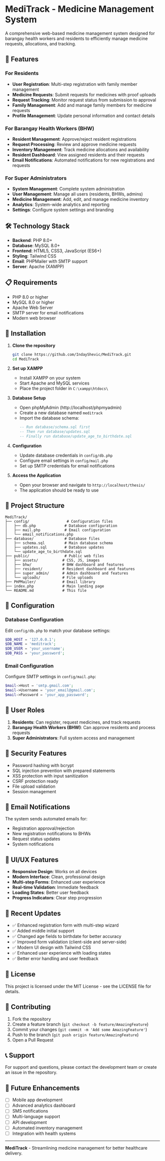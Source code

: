 # MediTrack - Medicine Management System

A comprehensive web-based medicine management system designed for barangay health workers and residents to efficiently manage medicine requests, allocations, and tracking.

## 🚀 Features

### For Residents
- **User Registration**: Multi-step registration with family member management
- **Medicine Requests**: Submit requests for medicines with proof uploads
- **Request Tracking**: Monitor request status from submission to approval
- **Family Management**: Add and manage family members for medicine requests
- **Profile Management**: Update personal information and contact details

### For Barangay Health Workers (BHW)
- **Resident Management**: Approve/reject resident registrations
- **Request Processing**: Review and approve medicine requests
- **Inventory Management**: Track medicine allocations and availability
- **Resident Dashboard**: View assigned residents and their requests
- **Email Notifications**: Automated notifications for new registrations and requests

### For Super Administrators
- **System Management**: Complete system administration
- **User Management**: Manage all users (residents, BHWs, admins)
- **Medicine Management**: Add, edit, and manage medicine inventory
- **Analytics**: System-wide analytics and reporting
- **Settings**: Configure system settings and branding

## 🛠️ Technology Stack

- **Backend**: PHP 8.0+
- **Database**: MySQL 8.0+
- **Frontend**: HTML5, CSS3, JavaScript (ES6+)
- **Styling**: Tailwind CSS
- **Email**: PHPMailer with SMTP support
- **Server**: Apache (XAMPP)

## 📋 Requirements

- PHP 8.0 or higher
- MySQL 8.0 or higher
- Apache Web Server
- SMTP server for email notifications
- Modern web browser

## 🚀 Installation

1. **Clone the repository**
   ```bash
   git clone https://github.com/IndayShevic/MediTrack.git
   cd MediTrack
   ```

2. **Set up XAMPP**
   - Install XAMPP on your system
   - Start Apache and MySQL services
   - Place the project folder in `C:\xampp\htdocs\`

3. **Database Setup**
   - Open phpMyAdmin (http://localhost/phpmyadmin)
   - Create a new database named `meditrack`
   - Import the database schema:
     ```sql
     -- Run database/schema.sql first
     -- Then run database/updates.sql
     -- Finally run database/update_age_to_birthdate.sql
     ```

4. **Configuration**
   - Update database credentials in `config/db.php`
   - Configure email settings in `config/mail.php`
   - Set up SMTP credentials for email notifications

5. **Access the Application**
   - Open your browser and navigate to `http://localhost/thesis/`
   - The application should be ready to use

## 📁 Project Structure

```
MediTrack/
├── config/                 # Configuration files
│   ├── db.php             # Database configuration
│   ├── mail.php           # Email configuration
│   └── email_notifications.php
├── database/              # Database files
│   ├── schema.sql         # Main database schema
│   ├── updates.sql        # Database updates
│   └── update_age_to_birthdate.sql
├── public/                # Public web files
│   ├── assets/           # CSS, JS, images
│   ├── bhw/              # BHW dashboard and features
│   ├── resident/         # Resident dashboard and features
│   ├── super_admin/      # Admin dashboard and features
│   └── uploads/          # File uploads
├── PHPMailer/            # Email library
├── index.php             # Main landing page
└── README.md             # This file
```

## 🔧 Configuration

### Database Configuration
Edit `config/db.php` to match your database settings:
```php
$DB_HOST = '127.0.0.1';
$DB_NAME = 'meditrack';
$DB_USER = 'your_username';
$DB_PASS = 'your_password';
```

### Email Configuration
Configure SMTP settings in `config/mail.php`:
```php
$mail->Host = 'smtp.gmail.com';
$mail->Username = 'your_email@gmail.com';
$mail->Password = 'your_app_password';
```

## 👥 User Roles

1. **Residents**: Can register, request medicines, and track requests
2. **Barangay Health Workers (BHW)**: Can approve residents and process requests
3. **Super Administrators**: Full system access and management

## 🔐 Security Features

- Password hashing with bcrypt
- SQL injection prevention with prepared statements
- XSS protection with input sanitization
- CSRF protection ready
- File upload validation
- Session management

## 📧 Email Notifications

The system sends automated emails for:
- Registration approval/rejection
- New registration notifications to BHWs
- Request status updates
- System notifications

## 🎨 UI/UX Features

- **Responsive Design**: Works on all devices
- **Modern Interface**: Clean, professional design
- **Multi-step Forms**: Enhanced user experience
- **Real-time Validation**: Immediate feedback
- **Loading States**: Better user feedback
- **Progress Indicators**: Clear step progression

## 🚀 Recent Updates

- ✅ Enhanced registration form with multi-step wizard
- ✅ Added middle initial support
- ✅ Changed age fields to birthdate for better accuracy
- ✅ Improved form validation (client-side and server-side)
- ✅ Modern UI design with Tailwind CSS
- ✅ Enhanced user experience with loading states
- ✅ Better error handling and user feedback

## 📝 License

This project is licensed under the MIT License - see the LICENSE file for details.

## 🤝 Contributing

1. Fork the repository
2. Create a feature branch (`git checkout -b feature/AmazingFeature`)
3. Commit your changes (`git commit -m 'Add some AmazingFeature'`)
4. Push to the branch (`git push origin feature/AmazingFeature`)
5. Open a Pull Request

## 📞 Support

For support and questions, please contact the development team or create an issue in the repository.

## 🔮 Future Enhancements

- [ ] Mobile app development
- [ ] Advanced analytics dashboard
- [ ] SMS notifications
- [ ] Multi-language support
- [ ] API development
- [ ] Automated inventory management
- [ ] Integration with health systems

---

**MediTrack** - Streamlining medicine management for better healthcare delivery.
